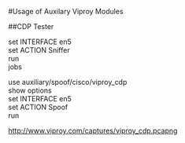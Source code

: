 #Usage of Auxilary Viproy Modules

##CDP Tester

set INTERFACE en5<br>
set ACTION Sniffer<br>
run<br>
jobs<br>

use auxiliary/spoof/cisco/viproy_cdp<br>
show options <br>
set INTERFACE en5<br>
set ACTION Spoof <br>
run<br>

http://www.viproy.com/captures/viproy_cdp.pcapng<br>
